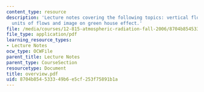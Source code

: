 ```yaml
---
content_type: resource
description: 'Lecture notes covering the following topics: vertical flows of energy,
  units of flows and image on green house effect.'
file: /media/courses/12-815-atmospheric-radiation-fall-2006/8704b854533349b6e5cf253f75891b1a_overview.pdf
file_type: application/pdf
learning_resource_types:
- Lecture Notes
ocw_type: OCWFile
parent_title: Lecture Notes
parent_type: CourseSection
resourcetype: Document
title: overview.pdf
uid: 8704b854-5333-49b6-e5cf-253f75891b1a
---
```

